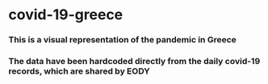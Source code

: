 # covid-19-greece

### This is a visual representation of the pandemic in Greece
### The data have been hardcoded directly from the daily covid-19 records, which are shared by EODY
